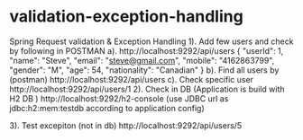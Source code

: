 # validation-exception-handling
Spring Request validation &amp; Exception Handling 
1). Add few users and check by following in POSTMAN
a). http://localhost:9292/api/users
{
 "userId": 1,
 "name": "Steve",
 "email": "steve@gmail.com",
 "mobile": "4162863799",
 "gender": "M",
 "age": 54,
 "nationality": "Canadian"
}
b). Find all users by (postman)
http://localhost:9292/api/users
c). Check specific user
http://localhost:9292/api/users/1
2). Check in DB (Application is build with H2 DB )
http://localhost:9292/h2-console (use JDBC url as jdbc:h2:mem:testdb according to application config)

3). Test excepiton (not in db)
http://localhost:9292/api/users/5